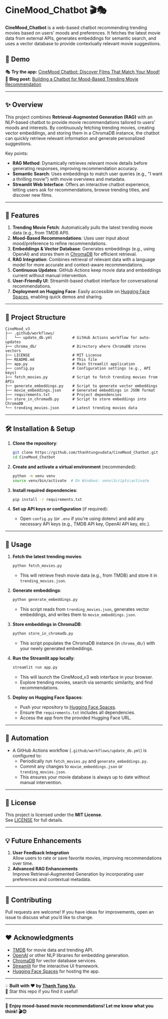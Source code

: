 # CineMood_Chatbot 🎬🎭

**CineMood_Chatbot** is a web-based chatbot recommending trending movies based on users' moods and preferences. It fetches the latest movie data from external APIs, generates embeddings for semantic search, and uses a vector database to provide contextually relevant movie suggestions. 

 
## 🚀 Demo

🎭 **Try the app:** [CineMood Chatbot: Discover Films That Match Your Mood!](https://huggingface.co/spaces/thanhtungvudata/CineMood_Chatbot)  
📝 **Blog post:** [Building a Chatbot for Mood-Based Trending Movie Recommendation](https://medium.com/@tungvu_37498/building-a-chatbot-for-mood-based-trending-movie-recommendation-58db1c1fc8ed)

---

## ✨ Overview
This project combines **Retrieval-Augmented Generation (RAG)** with an NLP-based chatbot to provide movie recommendations tailored to users’ moods and interests. By continuously fetching trending movies, creating vector embeddings, and storing them in a ChromaDB instance, the chatbot can quickly retrieve relevant information and generate personalized suggestions.

Key points:

- **RAG Method**: Dynamically retrieves relevant movie details before generating responses, improving recommendation accuracy.
- **Semantic Search**: Uses embeddings to match user queries (e.g., "I want a thrilling movie") with movie overviews and metadata.
- **Streamlit Web Interface**: Offers an interactive chatbot experience, letting users ask for recommendations, browse trending titles, and discover new films.

---

## 🚀 Features

1. **Trending Movie Fetch**: Automatically pulls the latest trending movie data (e.g., from TMDB API).  
2. **Mood-Based Recommendations**: Uses user input about mood/preference to refine recommendations.  
3. **Embeddings & Vector Database**: Generates embeddings (e.g., using OpenAI) and stores them in [ChromaDB](https://docs.trychroma.com/) for efficient retrieval.  
4. **RAG Integration**: Combines retrieval of relevant data with a language model for more accurate and context-aware recommendations.  
5. **Continuous Updates**: GitHub Actions keep movie data and embeddings current without manual intervention.  
6. **User-Friendly UI**: Streamlit-based chatbot interface for conversational recommendations.  
7. **Deployment on Hugging Face**: Easily accessible on [Hugging Face Spaces](https://huggingface.co/spaces/), enabling quick demos and sharing.

---

## 📂 Project Structure
```
CineMood_v3
├── .github/workflows/
│   └── update_db.yml         # GitHub Actions workflow for auto-updates
├── chroma_db/                # Directory where ChromaDB stores vectors
├── LICENSE                   # MIT License
├── README.md                 # This file
├── app.py                    # Main Streamlit application
├── config.py                 # Configuration settings (e.g., API keys)
├── fetch_movies.py           # Script to fetch trending movies from APIs
├── generate_embeddings.py    # Script to generate vector embeddings
├── movie_embeddings.json     # Generated embeddings in JSON format
├── requirements.txt          # Project dependencies
├── store_in_chromadb.py      # Script to store embeddings into ChromaDB
└── trending_movies.json      # Latest trending movies data
```

---

## 🛠 Installation & Setup

1. **Clone the repository**:
   ```bash
   git clone https://github.com/thanhtungvudata/CineMood_Chatbot.git
   cd CineMood_Chatbot
   ```

2. **Create and activate a virtual environment** (recommended):
   ```bash
   python -m venv venv
   source venv/bin/activate  # On Windows: venv\Scripts\activate
   ```

3. **Install required dependencies**:
   ```bash
   pip install -r requirements.txt
   ```

4. **Set up API keys or configuration** (if required):
   - Open `config.py` (or `.env` if you're using dotenv) and add any necessary API keys (e.g., TMDB API key, OpenAI API key, etc.).

---

## 🏃 Usage

1. **Fetch the latest trending movies**:
   ```bash
   python fetch_movies.py
   ```
   - This will retrieve fresh movie data (e.g., from TMDB) and store it in `trending_movies.json`.

2. **Generate embeddings**:
   ```bash
   python generate_embeddings.py
   ```
   - This script reads from `trending_movies.json`, generates vector embeddings, and writes them to `movie_embeddings.json`.

3. **Store embeddings in ChromaDB**:
   ```bash
   python store_in_chromadb.py
   ```
   - This script populates the ChromaDB instance (in `chroma_db/`) with your newly generated embeddings.

4. **Run the Streamlit app locally**:
   ```bash
   streamlit run app.py
   ```
   - This will launch the CineMood_v3 web interface in your browser.  
   - Explore trending movies, search via semantic similarity, and find recommendations.

5. **Deploy on Hugging Face Spaces**:
   - Push your repository to [Hugging Face Spaces](https://huggingface.co/spaces/).
   - Ensure the `requirements.txt` includes all dependencies.
   - Access the app from the provided Hugging Face URL.

---

## 🤖 Automation
- A GitHub Actions workflow (`.github/workflows/update_db.yml`) is configured to:
  - Periodically run `fetch_movies.py` and `generate_embeddings.py`.
  - Commit any changes to `movie_embeddings.json` or `trending_movies.json`.
  - This ensures your movie database is always up to date without manual intervention.

---

## 📜 License
This project is licensed under the **MIT License**.  
See [LICENSE](LICENSE) for full details.

---

## 💡 Future Enhancements
1. **User Feedback Integration**  
   Allow users to rate or save favorite movies, improving recommendations over time.
2. **Advanced RAG Enhancements**  
   Improve Retrieval-Augmented Generation by incorporating user preferences and contextual metadata.

---

## 🙌 Contributing
Pull requests are welcome! If you have ideas for improvements, open an issue to discuss what you’d like to change.

---

## ❤️ Acknowledgments
- [TMDB](https://www.themoviedb.org/) for movie data and trending API.
- [OpenAI](https://platform.openai.com/) or other NLP libraries for embedding generation.
- [ChromaDB](https://docs.trychroma.com/) for vector database services.
- [Streamlit](https://streamlit.io/) for the interactive UI framework.
- [Hugging Face Spaces](https://huggingface.co/spaces/) for hosting the app.

---

💡 **Built with ❤️ by [Thanh Tung Vu](https://thanhtungvudata.github.io/).**  
🌟 Star this repo if you find it useful!

---

🚀 **Enjoy mood-based movie recommendations! Let me know what you think! 🎬😊**

